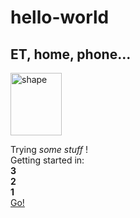# hello-world

## ET, home, phone...
<a data-flickr-embed="true" href="https://www.flickr.com/gp/156589946@N03/FvBerq" title="oops, wrong one!"><img src="https://live.staticflickr.com/893/41561973661_aae176d794_w.jpg" width="82" height="100" alt="shape"></a>

Trying _some stuff_ !  
Getting started in:  
**3**  
**2**  
**1**  
[Go!](https://www.youtube.com/watch?v=iyFijjikkeM)




